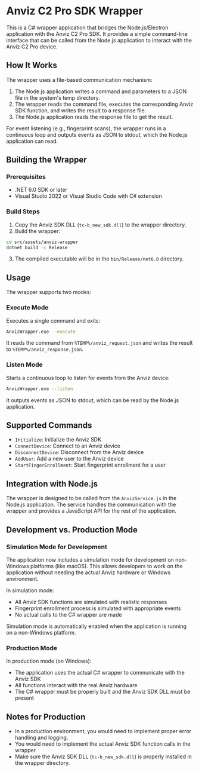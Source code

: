 # Anviz C2 Pro SDK Wrapper

This is a C# wrapper application that bridges the Node.js/Electron application with the Anviz C2 Pro SDK. It provides a simple command-line interface that can be called from the Node.js application to interact with the Anviz C2 Pro device.

## How It Works

The wrapper uses a file-based communication mechanism:

1. The Node.js application writes a command and parameters to a JSON file in the system's temp directory.
2. The wrapper reads the command file, executes the corresponding Anviz SDK function, and writes the result to a response file.
3. The Node.js application reads the response file to get the result.

For event listening (e.g., fingerprint scans), the wrapper runs in a continuous loop and outputs events as JSON to stdout, which the Node.js application can read.

## Building the Wrapper

### Prerequisites

- .NET 6.0 SDK or later
- Visual Studio 2022 or Visual Studio Code with C# extension

### Build Steps

1. Copy the Anviz SDK DLL (`tc-b_new_sdk.dll`) to the wrapper directory.
2. Build the wrapper:

```bash
cd src/assets/anviz-wrapper
dotnet build -c Release
```

3. The compiled executable will be in the `bin/Release/net6.0` directory.

## Usage

The wrapper supports two modes:

### Execute Mode

Executes a single command and exits:

```bash
AnvizWrapper.exe --execute
```

It reads the command from `%TEMP%/anviz_request.json` and writes the result to `%TEMP%/anviz_response.json`.

### Listen Mode

Starts a continuous loop to listen for events from the Anviz device:

```bash
AnvizWrapper.exe --listen
```

It outputs events as JSON to stdout, which can be read by the Node.js application.

## Supported Commands

- `Initialize`: Initialize the Anviz SDK
- `ConnectDevice`: Connect to an Anviz device
- `DisconnectDevice`: Disconnect from the Anviz device
- `AddUser`: Add a new user to the Anviz device
- `StartFingerEnrollment`: Start fingerprint enrollment for a user

## Integration with Node.js

The wrapper is designed to be called from the `AnvizService.js` in the Node.js application. The service handles the communication with the wrapper and provides a JavaScript API for the rest of the application.

## Development vs. Production Mode

### Simulation Mode for Development

The application now includes a simulation mode for development on non-Windows platforms (like macOS). This allows developers to work on the application without needing the actual Anviz hardware or Windows environment.

In simulation mode:
- All Anviz SDK functions are simulated with realistic responses
- Fingerprint enrollment process is simulated with appropriate events
- No actual calls to the C# wrapper are made

Simulation mode is automatically enabled when the application is running on a non-Windows platform.

### Production Mode

In production mode (on Windows):
- The application uses the actual C# wrapper to communicate with the Anviz SDK
- All functions interact with the real Anviz hardware
- The C# wrapper must be properly built and the Anviz SDK DLL must be present

## Notes for Production

- In a production environment, you would need to implement proper error handling and logging.
- You would need to implement the actual Anviz SDK function calls in the wrapper.
- Make sure the Anviz SDK DLL (`tc-b_new_sdk.dll`) is properly installed in the wrapper directory.

